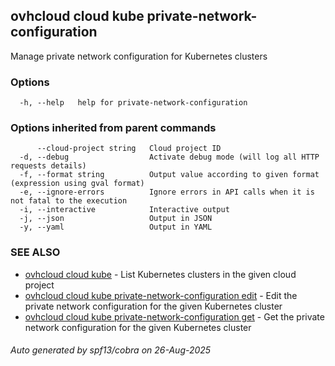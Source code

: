 ## ovhcloud cloud kube private-network-configuration

Manage private network configuration for Kubernetes clusters

### Options

```
  -h, --help   help for private-network-configuration
```

### Options inherited from parent commands

```
      --cloud-project string   Cloud project ID
  -d, --debug                  Activate debug mode (will log all HTTP requests details)
  -f, --format string          Output value according to given format (expression using gval format)
  -e, --ignore-errors          Ignore errors in API calls when it is not fatal to the execution
  -i, --interactive            Interactive output
  -j, --json                   Output in JSON
  -y, --yaml                   Output in YAML
```

### SEE ALSO

* [ovhcloud cloud kube](ovhcloud_cloud_kube.md)	 - List Kubernetes clusters in the given cloud project
* [ovhcloud cloud kube private-network-configuration edit](ovhcloud_cloud_kube_private-network-configuration_edit.md)	 - Edit the private network configuration for the given Kubernetes cluster
* [ovhcloud cloud kube private-network-configuration get](ovhcloud_cloud_kube_private-network-configuration_get.md)	 - Get the private network configuration for the given Kubernetes cluster

###### Auto generated by spf13/cobra on 26-Aug-2025
